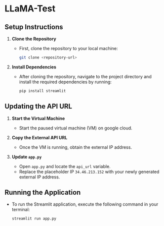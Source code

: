 
# LLaMA-Test

## Setup Instructions

1. **Clone the Repository**
   - First, clone the repository to your local machine:
     ```bash
     git clone <repository-url>
     ```

2. **Install Dependencies**
   - After cloning the repository, navigate to the project directory and install the required dependencies by running:
     ```bash
     pip install streamlit
     ```

## Updating the API URL

1. **Start the Virtual Machine**
   - Start the paused virtual machine (VM) on google cloud.

2. **Copy the External API URL**
   - Once the VM is running, obtain the external IP address.

3. **Update `app.py`**
   - Open `app.py` and locate the `api_url` variable.
   - Replace the placeholder IP `34.46.213.152` with your newly generated external IP address.

## Running the Application

- To run the Streamlit application, execute the following command in your terminal:
  ```bash
  streamlit run app.py
